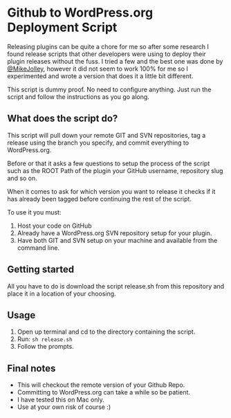 # Github to WordPress.org Deployment Script
Releasing plugins can be quite a chore for me so after some research I found release scripts that other developers were using to deploy their plugin releases without the fuss. I tried a few and the best one was done by [@MikeJolley](https://github.com/mikejolley/github-to-wordpress-deploy-script), however it did not seem to work 100% for me so I experimented and wrote a version that does it a little bit different.

This script is dummy proof. No need to configure anything. Just run the script and follow the instructions as you go along.

## What does the script do?
This script will pull down your remote GIT and SVN repositories, tag a release using the branch you specify, and commit everything to WordPress.org.

Before or that it asks a few questions to setup the process of the script such as the ROOT Path of the plugin your GitHub username, repository slug and so on.

When it comes to ask for which version you want to release it checks if it has already been tagged before continuing the rest of the script.

To use it you must:

1. Host your code on GitHub
2. Already have a WordPress.org SVN repository setup for your plugin.
3. Have both GIT and SVN setup on your machine and available from the command line.

## Getting started

All you have to do is download the script release.sh from this repository and place it in a location of your choosing.

## Usage

1. Open up terminal and cd to the directory containing the script.
2. Run: ```sh release.sh```
3. Follow the prompts.

## Final notes

- This will checkout the remote version of your Github Repo.
- Committing to WordPress.org can take a while so be patient.
- I have tested this on Mac only.
- Use at your own risk of course :)
